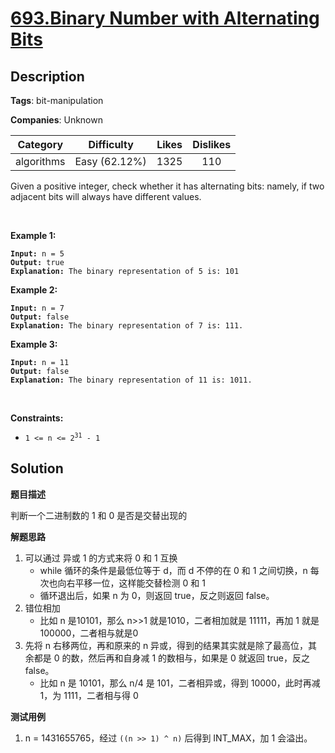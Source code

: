 # [693.Binary Number with Alternating Bits](https://leetcode.com/problems/binary-number-with-alternating-bits/description/)

## Description

**Tags**: bit-manipulation

**Companies**: Unknown

|  Category  |  Difficulty   | Likes | Dislikes |
| :--------: | :-----------: | :---: | :------: |
| algorithms | Easy (62.12%) | 1325  |   110    |

<p>Given a positive integer, check whether it has alternating bits: namely, if two adjacent bits will always have different values.</p>
<p>&nbsp;</p>
<p><strong class="example">Example 1:</strong></p>
<pre><code><strong>Input:</strong> n = 5
<strong>Output:</strong> true
<strong>Explanation:</strong> The binary representation of 5 is: 101</code></pre>
<p><strong class="example">Example 2:</strong></p>
<pre><code><strong>Input:</strong> n = 7
<strong>Output:</strong> false
<strong>Explanation:</strong> The binary representation of 7 is: 111.</code></pre>
<p><strong class="example">Example 3:</strong></p>
<pre><code><strong>Input:</strong> n = 11
<strong>Output:</strong> false
<strong>Explanation:</strong> The binary representation of 11 is: 1011.</code></pre>
<p>&nbsp;</p>
<p><strong>Constraints:</strong></p>
<ul>
  <li><code>1 &lt;= n &lt;= 2<sup>31</sup> - 1</code></li>
</ul>

## Solution

**题目描述**

判断一个二进制数的 1 和 0 是否是交替出现的

**解题思路**

1. 可以通过 异或 1 的方式来将 0 和 1 互换
   - while 循环的条件是最低位等于 d，而 d 不停的在 0 和 1 之间切换，n 每次也向右平移一位，这样能交替检测 0 和 1
   - 循环退出后，如果 n 为 0，则返回 true，反之则返回 false。
2. 错位相加
   - 比如 n 是10101，那么 n>>1 就是1010，二者相加就是 11111，再加 1 就是 100000，二者相与就是0
3. 先将 n 右移两位，再和原来的 n 异或，得到的结果其实就是除了最高位，其余都是 0 的数，然后再和自身减 1 的数相与，如果是 0 就返回 true，反之 false。
   - 比如 n 是 10101，那么 n/4 是 101，二者相异或，得到 10000，此时再减 1，为 1111，二者相与得 0

**测试用例**

1. n = 1431655765，经过 `((n >> 1) ^ n)` 后得到 INT_MAX，加 1 会溢出。

